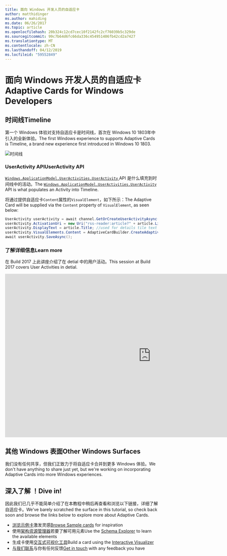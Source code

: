 ```yaml
---
title: 面向 Windows 开发人员的自适应卡
author: matthidinger
ms.author: mahiding
ms.date: 06/26/2017
ms.topic: article
ms.openlocfilehash: 20b324c12cd7cec10f2142fc2cf76039b5c329de
ms.sourcegitcommit: 99c7b64d6fc66da336c454951406fb42cd2a7427
ms.translationtype: MT
ms.contentlocale: zh-CN
ms.lasthandoff: 04/12/2019
ms.locfileid: "59552849"
---
```

# <a name="adaptive-cards-for-windows-developers"></a><span data-ttu-id="ee894-102">面向 Windows 开发人员的自适应卡</span><span class="sxs-lookup"><span data-stu-id="ee894-102">Adaptive Cards for Windows Developers</span></span>



## <a name="timeline"></a><span data-ttu-id="ee894-103">时间线</span><span class="sxs-lookup"><span data-stu-id="ee894-103">Timeline</span></span>

<span data-ttu-id="ee894-104">第一个 Windows 体验对支持自适应卡是时间线，首次在 Windows 10 1803年中引入的全新体验。</span><span class="sxs-lookup"><span data-stu-id="ee894-104">The first Windows experience to supports Adaptive Cards is Timeline, a brand new experience first introduced in Windows 10 1803.</span></span> 

![时间线](media/windows/timeline.png)

### <a name="useractivity-api"></a><span data-ttu-id="ee894-106">UserActivity API</span><span class="sxs-lookup"><span data-stu-id="ee894-106">UserActivity API</span></span>

<span data-ttu-id="ee894-107">[ `Windows.ApplicationModel.UserActivities.UserActivity` ](https://docs.microsoft.com/en-us/uwp/api/windows.applicationmodel.useractivities.useractivity) API 是什么填充到时间线中的活动。</span><span class="sxs-lookup"><span data-stu-id="ee894-107">The [`Windows.ApplicationModel.UserActivities.UserActivity`](https://docs.microsoft.com/en-us/uwp/api/windows.applicationmodel.useractivities.useractivity) API is what populates an Activity into Timeline.</span></span>

<span data-ttu-id="ee894-108">将通过提供自适应卡`Content`属性的`VisualElement`，如下所示：</span><span class="sxs-lookup"><span data-stu-id="ee894-108">The Adaptive Card will be supplied via the `Content` property of `VisualElement`, as seen below:</span></span>

```csharp
UserActivity userActivity = await channel.GetOrCreateUserActivityAsync(activityId, new HostName("contoso.com"));
userActivity.ActivationUri = new Uri("rss-reader:article?" + article.Link);
userActivity.DisplayText = article.Title; //used for details tile text
userActivity.VisualElements.Content = AdaptiveCardBuilder.CreateAdaptiveCardFromJson(jsonString);
await userActivity.SaveAsync();
```

### <a name="learn-more"></a><span data-ttu-id="ee894-109">了解详细信息</span><span class="sxs-lookup"><span data-stu-id="ee894-109">Learn more</span></span>

<span data-ttu-id="ee894-110">在 Build 2017 上此讲座介绍了在 detial 中的用户活动。</span><span class="sxs-lookup"><span data-stu-id="ee894-110">This session at Build 2017 covers User Activities in detial.</span></span>

<iframe src="https://channel9.msdn.com/Events/Build/2017/B8108/player" width="960" height="540" allowFullScreen frameBorder="0"></iframe>

## <a name="other-windows-surfaces"></a><span data-ttu-id="ee894-111">其他 Windows 表面</span><span class="sxs-lookup"><span data-stu-id="ee894-111">Other Windows Surfaces</span></span>
<span data-ttu-id="ee894-112">我们没有任何共享，但我们正致力于将自适应卡合并到更多 Windows 体验。</span><span class="sxs-lookup"><span data-stu-id="ee894-112">We don't have anything to share just yet, but we're working on incorporating Adaptive Cards into more Windows experiences.</span></span>

## <a name="dive-in"></a><span data-ttu-id="ee894-113">深入了解 ！</span><span class="sxs-lookup"><span data-stu-id="ee894-113">Dive in!</span></span>

<span data-ttu-id="ee894-114">因此我们已几乎不能简单介绍了在本教程中稍后再查看和浏览以下链接，详细了解自适应卡。</span><span class="sxs-lookup"><span data-stu-id="ee894-114">We've barely scratched the surface in this tutorial, so check back soon and browse the links below to explore more about Adaptive Cards.</span></span>

* <span data-ttu-id="ee894-115">[浏览示例卡](http://adaptivecards.io/samples/)激发灵感</span><span class="sxs-lookup"><span data-stu-id="ee894-115">[Browse Sample cards](http://adaptivecards.io/samples/) for inspiration</span></span>
* <span data-ttu-id="ee894-116">使用[架构资源管理器](http://adaptivecards.io/explorer)若要了解可用元素</span><span class="sxs-lookup"><span data-stu-id="ee894-116">Use the [Schema Explorer](http://adaptivecards.io/explorer) to learn the available elements</span></span>
* <span data-ttu-id="ee894-117">生成卡使用[交互式可视化工具](http://adaptivecards.io/visualizer/index.html?hostApp=Skype)</span><span class="sxs-lookup"><span data-stu-id="ee894-117">Build a card using the [Interactive Visualizer](http://adaptivecards.io/visualizer/index.html?hostApp=Skype)</span></span>
* <span data-ttu-id="ee894-118">[与我们联系](http://adaptivecards.io/connect)与你有任何反馈</span><span class="sxs-lookup"><span data-stu-id="ee894-118">[Get in touch](http://adaptivecards.io/connect) with any feedback you have</span></span>
